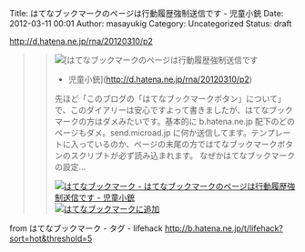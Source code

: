 Title: はてなブックマークのページは行動履歴強制送信です - 児童小銃
Date: 2012-03-11 00:01
Author: masayukig
Category: Uncategorized
Status: draft

<http://d.hatena.ne.jp/rna/20120310/p2>  
  
  

> > ![](http://cdn-ak.favicon.st-hatena.com/?url=http%3A%2F%2Fd.hatena.ne.jp%2Frna%2F)[はてなブックマークのページは行動履歴強制送信です
> > - 児童小銃](http://d.hatena.ne.jp/rna/20120310/p2)
> >
> > 先ほど「このブログの「はてなブックマークボタン」について」で、このダイアリーは安心ですよって書きましたが、はてなブックマークの方はダメみたいです。基本的に
> > b.hatena.ne.jp 配下のどのページもダメ。send.microad.jp
> > に何か送信してます。テンプレートに入っているのか、ページの末尾の方ではてなブックマークボタンのスクリプトが必ず読み込まれます。
> > なぜかはてなブックマークの設定...
> >
> > [![はてなブックマーク -
> > はてなブックマークのページは行動履歴強制送信です -
> > 児童小銃](http://b.hatena.ne.jp/entry/image/http://d.hatena.ne.jp/rna/20120310/p2 "はてなブックマーク - はてなブックマークのページは行動履歴強制送信です - 児童小銃")](http://b.hatena.ne.jp/entry/http://d.hatena.ne.jp/rna/20120310/p2)
> > [![はてなブックマークに追加](http://b.hatena.ne.jp/images/append.gif "はてなブックマークに追加")](http://b.hatena.ne.jp/append?http://d.hatena.ne.jp/rna/20120310/p2)

  
  
from はてなブックマーク - タグ - lifehack
<http://b.hatena.ne.jp/t/lifehack?sort=hot&threshold=5>
